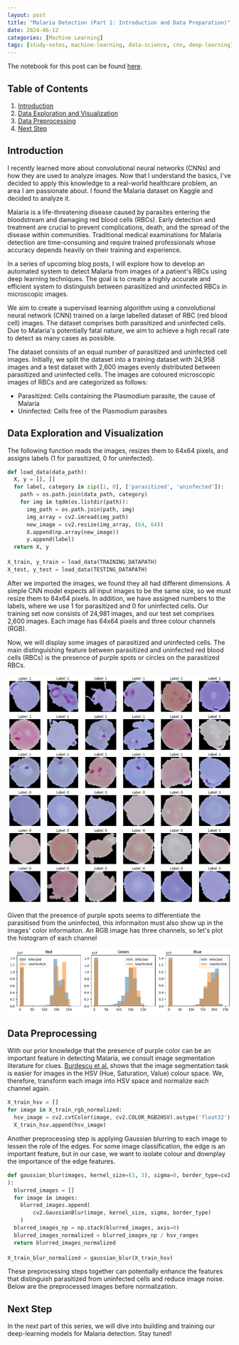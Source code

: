 ```yaml
---
layout: post
title: "Malaria Detection (Part 1: Introduction and Data Preparation)"
date: 2024-06-12
categories: [Machine Learning]
tags: [study-notes, machine-learning, data-science, cnn, deep-learning]
---
```


<script type="text/javascript" src="https://cdn.mathjax.org/mathjax/latest/MathJax.js?config=default"></script>

The notebook for this post can be found [here](https://github.com/steveya/data-science/blob/main/notebook/malaria-detection/malaria-detection.ipynb).

## Table of Contents
1. [Introduction](#introduction)
2. [Data Exploration and Visualization](#data-exploration-and-visualization)
3. [Data Preprocessing](#data-preprocessing)
4. [Next Step](#next-step)


## Introduction
I recently learned more about convolutional neural networks (CNNs) and how they are used to analyze images. Now that I understand the basics, I've decided to apply this knowledge to a real-world healthcare problem, an area I am passionate about. I found the Malaria dataset on Kaggle and decided to analyze it.

Malaria is a life-threatening disease caused by parasites entering the bloodstream and damaging red blood cells (RBCs). Early detection and treatment are crucial to prevent complications, death, and the spread of the disease within communities. Traditional medical examinations for Malaria detection are time-consuming and require trained professionals whose accuracy depends heavily on their training and experience.

In a series of upcoming blog posts, I will explore how to develop an automated system to detect Malaria from images of a patient's RBCs using deep learning techniques. The goal is to create a highly accurate and efficient system to distinguish between parasitized and uninfected RBCs in microscopic images.

We aim to create a supervised learning algorithm using a convolutional neural network (CNN) trained on a large labelled dataset of RBC (red blood cell) images. The dataset comprises both parasitized and uninfected cells. Due to Malaria's potentially fatal nature, we aim to achieve a high recall rate to detect as many cases as possible.

The dataset consists of an equal number of parasitized and uninfected cell images. Initially, we split the dataset into a training dataset with 24,958 images and a test dataset with 2,600 images evenly distributed between parasitized and uninfected cells. The images are coloured microscopic images of RBCs and are categorized as follows:

- Parasitized: Cells containing the Plasmodium parasite, the cause of Malaria
- Uninfected: Cells free of the Plasmodium parasites


## Data Exploration and Visualization

The following function reads the images, resizes them to 64x64 pixels, and assigns labels (1 for parasitized, 0 for uninfected).

```python
def load_data(data_path):
  X, y = [], []
  for label, category in zip([1, 0], ['parasitized', 'uninfected']):
    path = os.path.join(data_path, category)
    for img in tqdm(os.listdir(path)):
      img_path = os.path.join(path, img)
      img_array = cv2.imread(img_path)
      new_image = cv2.resize(img_array, (64, 64))
      X.append(np.array(new_image))
      y.append(label)
  return X, y

X_train, y_train = load_data(TRAINING_DATAPATH)
X_test, y_test = load_data(TESTING_DATAPATH)
```

After we imported the images, we found they all had different dimensions. A simple CNN model expects all input images to be the same size, so we must resize them to 64x64 pixels. In addition, we have assigned numbers to the labels, where we use 1 for parasitized and 0 for uninfected cells. Our training set now consists of 24,981 images, and our test set comprises 2,600 images. Each image has 64x64 pixels and three colour channels (RGB).

Now, we will display some images of parasitized and uninfected cells. The main distinguishing feature between parasitized and uninfected red blood cells (RBCs) is the presence of purple spots or circles on the parasitized RBCs.

![Figure 1. Samples of Parasitized and Uninfected RBCs](/assets/img/post_assets/Malaria-detection/cell_images_sample.png)

Given that the presence of purple spots seems to differentiate the parasitised from the uninfected, this informaiton must also show up in the images' color informaiton. An RGB image has three channels, so let's plot the histogram of each channel
    
![Figure 2. Histogram of RGB channels in Parasitized and Uninfected RBC Images](/assets/img/post_assets/Malaria-detection/rgb_channels.png)

## Data Preprocessing

With our prior knowledge that the presence of purple color can be an important feature in detecting Malaria, we consult image segmentation literature for clues. [Burdescu et al.](https://link.springer.com/chapter/10.1007/978-3-642-04697-1_57) shows that the image segmentation task is easier for images in the HSV (Hue, Saturation, Value) colour space. We, therefore, transform each image into HSV space and normalize each channel again.

```python
X_train_hsv = []
for image in X_train_rgb_normalized:
  hsv_image = cv2.cvtColor(image, cv2.COLOR_RGB2HSV).astype('float32')
  X_train_hsv.append(hsv_image)
```

Another preprocessing step is applying Gaussian blurring to each image to lessen the role of the edges. For some image classification, the edge is an important feature, but in our case, we want to isolate colour and downplay the importance of the edge features.

```python
def gaussian_blur(images, kernel_size=(3, 3), sigma=0, border_type=cv2.BORDER_DEFAULT, hsv_ranges = np.array([360, 1, 1])
):
  blurred_images = []
  for image in images:
    blurred_images.append(
        cv2.GaussianBlur(image, kernel_size, sigma, border_type)
    )
  blurred_images_np = np.stack(blurred_images, axis=0)
  blurred_images_normalized = blurred_images_np / hsv_ranges
  return blurred_images_normalized

X_train_blur_normalized = gaussian_blur(X_train_hsv)
```

These preprocessing steps together can potentially enhance the features that distinguish parasitized from uninfected cells and reduce image noise. Below are the preprocessed images before normalization.

## Next Step
In the next part of this series, we will dive into building and training our deep-learning models for Malaria detection. Stay tuned!